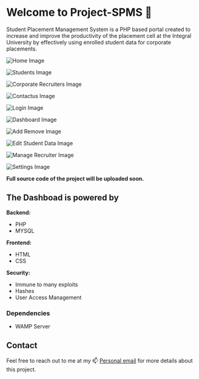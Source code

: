 # Welcome to Project-SPMS :tada: 
Student Placement Management System is a PHP based portal created to increase and improve the productivity of the placement cell at the Integral University by effectively using enrolled student data for corporate placements.


![Home Image](/static/Home.png)

![Students Image](/static/FinalYear.png)

![Corporate Recruiters Image](/static/Recruiters.png)

![Contactus Image](/static/Contacts.png)

![Login Image](/static/Login.png)

![Dashboard Image](/static/Dashboard.png)

![Add Remove Image](/static/AddRemoveStudent.png)

![Edit Student Data Image](/static/EditStudentData.png)

![Manage Recruiter Image](/static/ManageRecruiter.png)

![Settings Image](/static/Settings.png)

**Full source code of the project will be uploaded soon.**

## The Dashboad is powered by
**Backend:**
- PHP
- MYSQL

**Frontend:**
- HTML
- CSS

**Security:**
- Immune to many exploits
- Hashes
- User Access Management


### Dependencies
- WAMP Server


## Contact

Feel free to reach out to me at my 📫 [Personal email](mailto:safwanzk@outlook.com?subject=From%20Github%3A%20Project%20SMPS&body=Hi%20Safwan!%0D%0A%0D%0AI%20would%20like%20some%20information%20regarding%20your%20awesome%20Project%20SMPS)  for more details about this project. 
